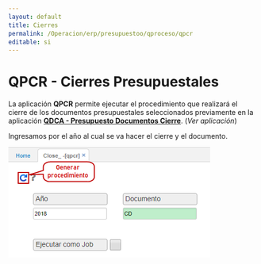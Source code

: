 ```yaml
---
layout: default
title: Cierres
permalink: /Operacion/erp/presupuestoo/qproceso/qpcr
editable: si
---
```


# QPCR - Cierres Presupuestales

La aplicación **QPCR** permite ejecutar el procedimiento que realizará el cierre de los documentos presupuestales seleccionados previamente en la aplicación [**QDCA - Presupuesto Documentos Cierre**](http://docs.oasiscom.com/Operacion/erp/presupuestoo/qproceso/qdca). (_Ver aplicación_)  

Ingresamos por el año al cual se va hacer el cierre y el documento.  


![](qpcr.png)







